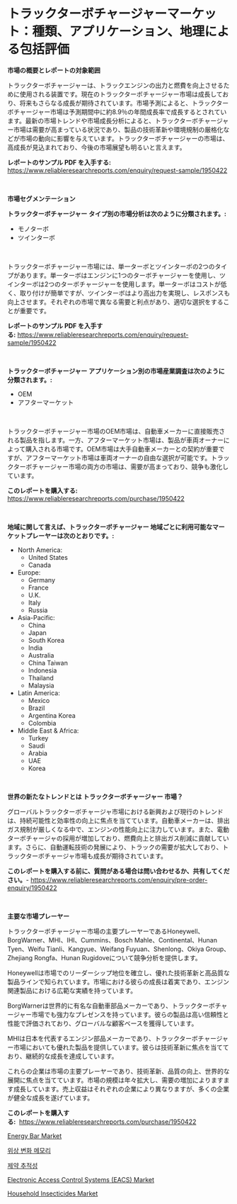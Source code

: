 <p><h1>トラックターボチャージャーマーケット：種類、アプリケーション、地理による包括評価</h1></p><p><strong>市場の概要とレポートの対象範囲</strong></p>
<p><p>トラックターボチャージャーは、トラックエンジンの出力と燃費を向上させるために使用される装置です。現在のトラックターボチャージャー市場は成長しており、将来もさらなる成長が期待されています。市場予測によると、トラックターボチャージャー市場は予測期間中に約8.9％の年間成長率で成長するとされています。最新の市場トレンドや市場成長分析によると、トラックターボチャージャー市場は需要が高まっている状況であり、製品の技術革新や環境規制の厳格化などが市場の動向に影響を与えています。トラックターボチャージャーの市場は、高成長が見込まれており、今後の市場展望も明るいと言えます。</p></p>
<p><strong>レポートのサンプル PDF を入手する:</strong> <a href="https://www.reliableresearchreports.com/enquiry/request-sample/1950422">https://www.reliableresearchreports.com/enquiry/request-sample/1950422</a></p>
<p>&nbsp;</p>
<p><strong>市場セグメンテーション</strong></p>
<p><strong>トラックターボチャージャー タイプ別の市場分析は次のように分類されます。:</strong></p>
<p><ul><li>モノターボ</li><li>ツインターボ</li></ul></p>
<p>&nbsp;</p>
<p><p>トラックターボチャージャー市場には、単一ターボとツインターボの2つのタイプがあります。単一ターボはエンジンに1つのターボチャージャーを使用し、ツインターボは2つのターボチャージャーを使用します。単一ターボはコストが低く、取り付けが簡単ですが、ツインターボはより高出力を実現し、レスポンスも向上させます。それぞれの市場で異なる需要と利点があり、適切な選択をすることが重要です。</p></p>
<p><strong>レポートのサンプル PDF を入手する:</strong>&nbsp;<a href="https://www.reliableresearchreports.com/enquiry/request-sample/1950422">https://www.reliableresearchreports.com/enquiry/request-sample/1950422</a></p>
<p>&nbsp;</p>
<p><strong> トラックターボチャージャー アプリケーション別の市場産業調査は次のように分類されます。:</strong></p>
<p><ul><li>OEM</li><li>アフターマーケット</li></ul></p>
<p>&nbsp;</p>
<p><p>トラックターボチャージャー市場のOEM市場は、自動車メーカーに直接販売される製品を指します。一方、アフターマーケット市場は、製品が車両オーナーによって購入される市場です。OEM市場は大手自動車メーカーとの契約が重要ですが、アフターマーケット市場は車両オーナーの自由な選択が可能です。トラックターボチャージャー市場の両方の市場は、需要が高まっており、競争も激化しています。</p></p>
<p><strong>このレポートを購入する:</strong>&nbsp; <a href="https://www.reliableresearchreports.com/purchase/1950422">https://www.reliableresearchreports.com/purchase/1950422</a></p>
<p>&nbsp;</p>
<p><strong>地域に関して言えば、トラックターボチャージャー 地域ごとに利用可能なマーケットプレーヤーは次のとおりです。:</strong></p>
<p><ul>
    <li>
        North America:
        <ul>
            <li>United States</li>
            <li>Canada</li>
        </ul>
    </li>
    <li>
        Europe:
        <ul>
            <li>Germany</li>
            <li>France</li>
            <li>U.K.</li>
            <li>Italy</li>
            <li>Russia</li>
        </ul>
    </li>
    <li>
        Asia-Pacific:
        <ul>
            <li>China</li>
            <li>Japan</li>
            <li>South Korea</li>
            <li>India</li>
            <li>Australia</li>
            <li>China Taiwan</li>
            <li>Indonesia</li>
            <li>Thailand</li>
            <li>Malaysia</li>
        </ul>
    </li>
    <li>
        Latin America:
        <ul>
            <li>Mexico</li>
            <li>Brazil</li>
            <li>Argentina Korea</li>
            <li>Colombia</li>
        </ul>
    </li>
    <li>
        Middle East & Africa:
        <ul>
            <li>Turkey</li>
            <li>Saudi</li>
            <li>Arabia</li>
            <li>UAE</li>
            <li>Korea</li>
        </ul>
    </li>
    </ul></p>
<p>&nbsp;</p>
<p><strong>世界の新たなトレンドとは トラックターボチャージャー 市場？</strong></p>
<p><p>グローバルトラックターボチャージャ市場における新興および現行のトレンドは、持続可能性と効率性の向上に焦点を当てています。自動車メーカーは、排出ガス規制が厳しくなる中で、エンジンの性能向上に注力しています。また、電動ターボチャージャの採用が増加しており、燃費向上と排出ガス削減に貢献しています。さらに、自動運転技術の発展により、トラックの需要が拡大しており、トラックターボチャージャ市場も成長が期待されています。</p></p>
<p><strong>このレポートを購入する前に、質問がある場合は問い合わせるか、共有してください。</strong>- <a href="https://www.reliableresearchreports.com/enquiry/pre-order-enquiry/1950422">https://www.reliableresearchreports.com/enquiry/pre-order-enquiry/1950422</a></p>
<p>&nbsp;</p>
<p><strong>主要な市場プレーヤー</strong></p>
<p><p>トラックターボチャージャー市場の主要プレーヤーであるHoneywell、BorgWarner、MHI、IHI、Cummins、Bosch Mahle、Continental、Hunan Tyen、Weifu Tianli、Kangyue、Weifang Fuyuan、Shenlong、Okiya Group、Zhejiang Rongfa、Hunan Rugidoveについて競争分析を提供します。 </p><p>Honeywellは市場でのリーダーシップ地位を確立し、優れた技術革新と高品質な製品ラインで知られています。市場における彼らの成長は着実であり、エンジン関連製品における広範な実績を持っています。</p><p>BorgWarnerは世界的に有名な自動車部品メーカーであり、トラックターボチャージャー市場でも強力なプレゼンスを持っています。彼らの製品は高い信頼性と性能で評価されており、グローバルな顧客ベースを獲得しています。</p><p>MHIは日本を代表するエンジン部品メーカーであり、トラックターボチャージャー市場においても優れた製品を提供しています。彼らは技術革新に焦点を当てており、継続的な成長を達成しています。</p><p>これらの企業は市場の主要プレーヤーであり、技術革新、品質の向上、世界的な展開に焦点を当てています。市場の規模は年々拡大し、需要の増加によりますます成長しています。売上収益はそれぞれの企業により異なりますが、多くの企業が健全な成長を遂げています。</p></p>
<p><strong>このレポートを購入する:</strong>&nbsp;&nbsp;<a href="https://www.reliableresearchreports.com/purchase/1950422">https://www.reliableresearchreports.com/purchase/1950422</a></p>
<p><p><a href="https://view.publitas.com/reportprime-1/energy-bar-market-analysis-and-market-size-global-industry-overview-market-segmentation-and-forecast-2024-to-2031/">Energy Bar Market</a></p><p><a href="https://github.com/vs2869dizt0/Market-Research-Report-List-1/blob/main/5636261192767.md">위상 변화 메모리</a></p><p><a href="https://github.com/sougarounis/Market-Research-Report-List-2/blob/main/1601683192766.md">제약 추적성</a></p><p><a href="https://meowing-lemming-dd3.notion.site/Electronic-Access-Control-Systems-EACS-Market-Provides-Detailed-Segmentation-of-this-Market-based--a63a9bf8cc5b4410a823c8cbc69ed81a">Electronic Access Control Systems (EACS) Market</a></p><p><a href="https://github.com/gdfhhhj/Market-Research-Report-List-3/blob/main/household-insecticides-market.md">Household Insecticides Market</a></p></p>